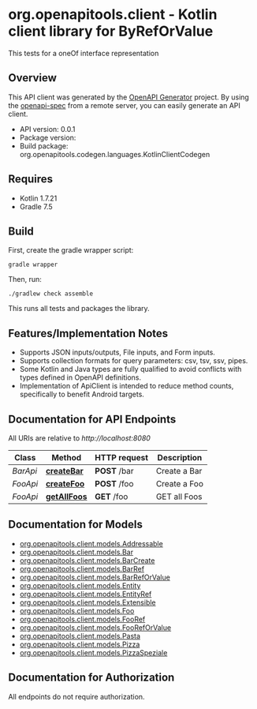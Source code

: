# org.openapitools.client - Kotlin client library for ByRefOrValue

This tests for a oneOf interface representation


## Overview
This API client was generated by the [OpenAPI Generator](https://openapi-generator.tech) project.  By using the [openapi-spec](https://github.com/OAI/OpenAPI-Specification) from a remote server, you can easily generate an API client.

- API version: 0.0.1
- Package version: 
- Build package: org.openapitools.codegen.languages.KotlinClientCodegen

## Requires

* Kotlin 1.7.21
* Gradle 7.5

## Build

First, create the gradle wrapper script:

```
gradle wrapper
```

Then, run:

```
./gradlew check assemble
```

This runs all tests and packages the library.

## Features/Implementation Notes

* Supports JSON inputs/outputs, File inputs, and Form inputs.
* Supports collection formats for query parameters: csv, tsv, ssv, pipes.
* Some Kotlin and Java types are fully qualified to avoid conflicts with types defined in OpenAPI definitions.
* Implementation of ApiClient is intended to reduce method counts, specifically to benefit Android targets.

<a name="documentation-for-api-endpoints"></a>
## Documentation for API Endpoints

All URIs are relative to *http://localhost:8080*

Class | Method | HTTP request | Description
------------ | ------------- | ------------- | -------------
*BarApi* | [**createBar**](docs/BarApi.md#createbar) | **POST** /bar | Create a Bar
*FooApi* | [**createFoo**](docs/FooApi.md#createfoo) | **POST** /foo | Create a Foo
*FooApi* | [**getAllFoos**](docs/FooApi.md#getallfoos) | **GET** /foo | GET all Foos


<a name="documentation-for-models"></a>
## Documentation for Models

 - [org.openapitools.client.models.Addressable](docs/Addressable.md)
 - [org.openapitools.client.models.Bar](docs/Bar.md)
 - [org.openapitools.client.models.BarCreate](docs/BarCreate.md)
 - [org.openapitools.client.models.BarRef](docs/BarRef.md)
 - [org.openapitools.client.models.BarRefOrValue](docs/BarRefOrValue.md)
 - [org.openapitools.client.models.Entity](docs/Entity.md)
 - [org.openapitools.client.models.EntityRef](docs/EntityRef.md)
 - [org.openapitools.client.models.Extensible](docs/Extensible.md)
 - [org.openapitools.client.models.Foo](docs/Foo.md)
 - [org.openapitools.client.models.FooRef](docs/FooRef.md)
 - [org.openapitools.client.models.FooRefOrValue](docs/FooRefOrValue.md)
 - [org.openapitools.client.models.Pasta](docs/Pasta.md)
 - [org.openapitools.client.models.Pizza](docs/Pizza.md)
 - [org.openapitools.client.models.PizzaSpeziale](docs/PizzaSpeziale.md)


<a name="documentation-for-authorization"></a>
## Documentation for Authorization

All endpoints do not require authorization.
